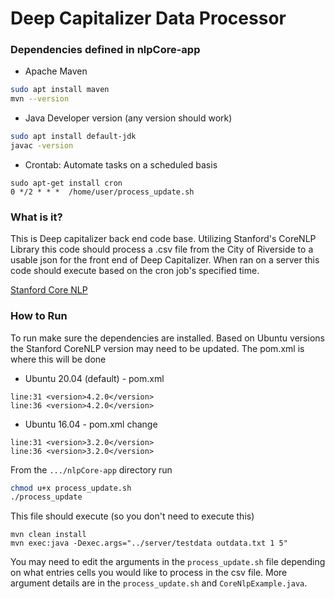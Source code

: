 # Deep Capitalizer Data Processor
### Dependencies defined in nlpCore-app
* Apache Maven
```bash
sudo apt install maven
mvn --version
```
* Java Developer version (any version should work)
```bash
sudo apt install default-jdk
javac -version
```
* Crontab: Automate tasks on a scheduled basis
```
sudo apt-get install cron
0 */2 * * *  /home/user/process_update.sh
```


### What is it?
This is Deep capitalizer back end code base. Utilizing Stanford's CoreNLP Library this code should process a .csv file from the City of Riverside to a usable json for the front end of Deep Capitalizer. When ran on a server this code should execute based on the cron job's specified time.

[Stanford Core NLP](https://stanfordnlp.github.io/CoreNLP/)

### How to Run
To run make sure the dependencies are installed. Based on Ubuntu versions the Stanford CoreNLP version may need to be updated. The pom.xml is where this will be done
* Ubuntu 20.04 (default) - pom.xml 
```
line:31 <version>4.2.0</version>
line:36 <version>4.2.0</version>
```
* Ubuntu 16.04 - pom.xml change 
```
line:31 <version>3.2.0</version>
line:36 <version>3.2.0</version>
```

From the ```.../nlpCore-app``` directory run
```bash
chmod u+x process_update.sh
./process_update
```
This file should execute (so you don't need to execute this)
```
mvn clean install
mvn exec:java -Dexec.args="../server/testdata outdata.txt 1 5"
```
You may need to edit the arguments in the ```process_update.sh``` file depending on what entries cells you would like to process in the csv file. More argument details are in the ```process_update.sh``` and ```CoreNlpExample.java```.
